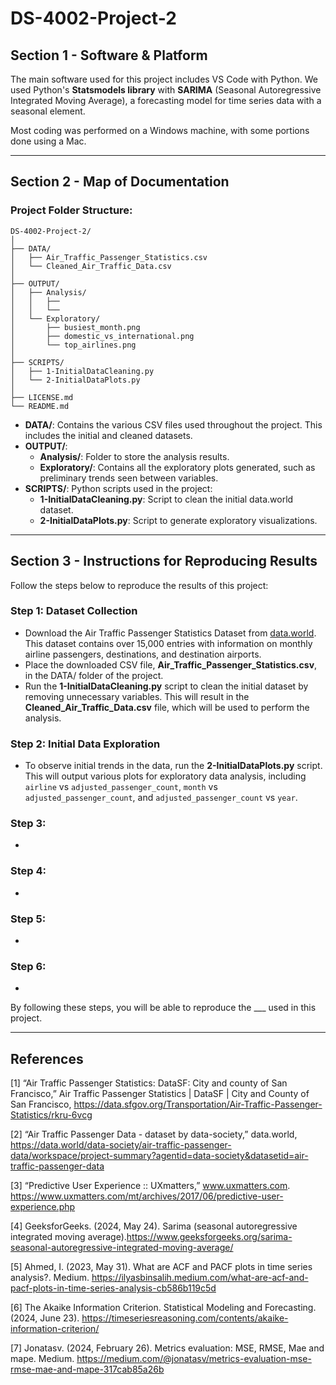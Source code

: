 # DS-4002-Project-2

## Section 1 - Software & Platform

The main software used for this project includes VS Code with Python. We used Python's **Statsmodels library** with **SARIMA** (Seasonal Autoregressive Integrated Moving Average), a forecasting model for time series data with a seasonal element.

Most coding was performed on a Windows machine, with some portions done using a Mac.

---

## Section 2 - Map of Documentation

### Project Folder Structure:

```
DS-4002-Project-2/
│
├── DATA/
│   ├── Air_Traffic_Passenger_Statistics.csv
│   └── Cleaned_Air_Traffic_Data.csv
│
├── OUTPUT/
│   ├── Analysis/
│   │   ├── 
│   │   └── 
│   └── Exploratory/
│       ├── busiest_month.png
│       ├── domestic_vs_international.png
│       └── top_airlines.png
│
├── SCRIPTS/
│   ├── 1-InitialDataCleaning.py
│   └── 2-InitialDataPlots.py
│
├── LICENSE.md
└── README.md
```

- **DATA/**: Contains the various CSV files used throughout the project. This includes the initial and cleaned datasets.
- **OUTPUT/**:
  - **Analysis/**: Folder to store the analysis results.
  - **Exploratory/**: Contains all the exploratory plots generated, such as preliminary trends seen between variables.
- **SCRIPTS/**: Python scripts used in the project:
  - **1-InitialDataCleaning.py**: Script to clean the initial data.world dataset.
  - **2-InitialDataPlots.py**: Script to generate exploratory visualizations.
---

## Section 3 - Instructions for Reproducing Results

Follow the steps below to reproduce the results of this project:

### Step 1: Dataset Collection
- Download the Air Traffic Passenger Statistics Dataset from [data.world](https://data.world/data-society/air-traffic-passenger-data/workspace/project-summary?agentid=data-society&datasetid=air-traffic-passenger-data). This dataset contains over 15,000 entries with information on monthly airline passengers, destinations, and destination airports.
- Place the downloaded CSV file, **Air_Traffic_Passenger_Statistics.csv**, in the DATA/ folder of the project.
- Run the **1-InitialDataCleaning.py** script to clean the initial dataset by removing unnecessary variables. This will result in the **Cleaned_Air_Traffic_Data.csv** file, which will be used to perform the analysis.

### Step 2: Initial Data Exploration
- To observe initial trends in the data, run the **2-InitialDataPlots.py** script. This will output various plots for exploratory data analysis, including `airline` vs `adjusted_passenger_count`, `month` vs `adjusted_passenger_count`, and `adjusted_passenger_count` vs `year`.

### Step 3: 
- 

### Step 4: 
- 

### Step 5: 
- 

### Step 6: 
- 

By following these steps, you will be able to reproduce the ___ used in this project.

---

## References 
[1] “Air Traffic Passenger Statistics: DataSF: City and county of San Francisco,” Air Traffic
Passenger Statistics | DataSF | City and County of San Francisco,
https://data.sfgov.org/Transportation/Air-Traffic-Passenger-Statistics/rkru-6vcg

[2] “Air Traffic Passenger Data - dataset by data-society,” data.world,
https://data.world/data-society/air-traffic-passenger-data/workspace/project-summary?agentid=data-society&datasetid=air-traffic-passenger-data

[3] “Predictive User Experience :: UXmatters,” www.uxmatters.com.
https://www.uxmatters.com/mt/archives/2017/06/predictive-user-experience.php

[4] GeeksforGeeks. (2024, May 24). Sarima (seasonal autoregressive integrated moving
average).https://www.geeksforgeeks.org/sarima-seasonal-autoregressive-integrated-moving-average/

[5] Ahmed, I. (2023, May 31). What are ACF and PACF plots in time series analysis?. Medium.
https://ilyasbinsalih.medium.com/what-are-acf-and-pacf-plots-in-time-series-analysis-cb586b119c5d 

[6] The Akaike Information Criterion. Statistical Modeling and Forecasting. (2024, June 23).
https://timeseriesreasoning.com/contents/akaike-information-criterion/

[7] Jonatasv. (2024, February 26). Metrics evaluation: MSE, RMSE, Mae and mape. Medium.
https://medium.com/@jonatasv/metrics-evaluation-mse-rmse-mae-and-mape-317cab85a26b
